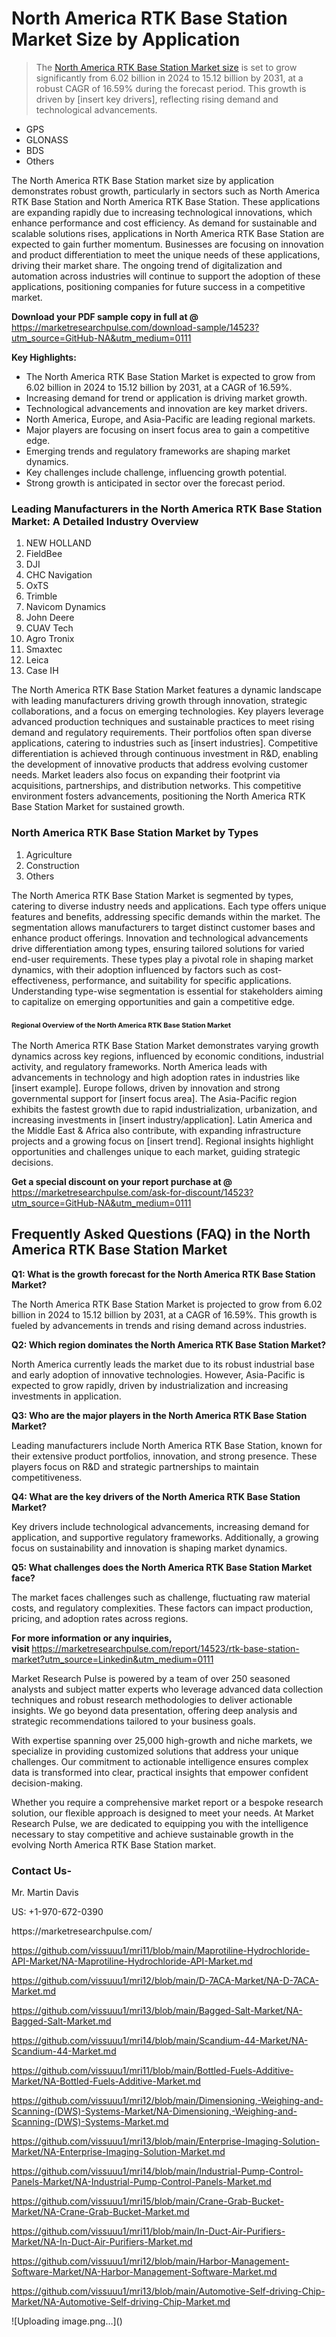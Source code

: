 <h1>North America RTK Base Station Market&nbsp;Size by Application</h1><blockquote><p>The <a href="https://marketresearchpulse.com/download-sample/14523?utm_source=GitHub-NA&amp;utm_medium=0111">North America RTK Base Station Market size</a> is set to grow significantly from 6.02 billion in 2024 to 15.12 billion by 2031, at a robust CAGR of 16.59% during the forecast period. This growth is driven by [insert key drivers], reflecting rising demand and technological advancements.</p></blockquote><ul><li>GPS<li> GLONASS<li> BDS<li> Others</li></ul><p>The North America RTK Base Station market size by application demonstrates robust growth, particularly in sectors such as North America RTK Base Station and North America RTK Base Station. These applications are expanding rapidly due to increasing technological innovations, which enhance performance and cost efficiency. As demand for sustainable and scalable solutions rises, applications in North America RTK Base Station are expected to gain further momentum. Businesses are focusing on innovation and product differentiation to meet the unique needs of these applications, driving their market share. The ongoing trend of digitalization and automation across industries will continue to support the adoption of these applications, positioning companies for future success in a competitive market.</p><p><strong>Download your PDF sample copy in full at @ </strong><a href="https://marketresearchpulse.com/download-sample/14523?utm_source=GitHub-NA&amp;utm_medium=0111">https://marketresearchpulse.com/download-sample/14523?utm_source=GitHub-NA&amp;utm_medium=0111</a></p><p><strong>Key Highlights: </strong></p><ul><li>The North America RTK Base Station Market is expected to grow from 6.02 billion in 2024 to 15.12 billion by 2031, at a CAGR of 16.59%.</li><li>Increasing demand for trend or application is driving market growth.</li><li>Technological advancements and innovation are key market drivers.</li><li>North America, Europe, and Asia-Pacific are leading regional markets.</li><li>Major players are focusing on insert focus area to gain a competitive edge.</li><li>Emerging trends and regulatory frameworks are shaping market dynamics.</li><li>Key challenges include challenge, influencing growth potential.</li><li>Strong growth is anticipated in sector over the forecast period.</li></ul><h3>Leading Manufacturers in the North America RTK Base Station Market: A Detailed Industry Overview</h3><ol><li>NEW HOLLAND</li><li>FieldBee</li><li>DJI</li><li>CHC Navigation</li><li>OxTS</li><li>Trimble</li><li>Navicom Dynamics</li><li>John Deere</li><li>CUAV Tech</li><li>Agro Tronix</li><li>Smaxtec</li><li>Leica</li><li>Case IH</li></ol><div class="flex max-w-full flex-col flex-grow"><div class="min-h-8 text-message flex w-full flex-col items-end gap-2 whitespace-normal break-words [.text-message+&amp;]:mt-5" dir="auto" data-message-author-role="assistant" data-message-id="fd8432e4-4910-450d-b182-61b7bfb0a01f" data-message-model-slug="gpt-4o"><div class="flex w-full flex-col gap-1 empty:hidden first:pt-[3px]"><div class="markdown prose w-full break-words dark:prose-invert light"><p>The North America RTK Base Station Market features a dynamic landscape with leading manufacturers driving growth through innovation, strategic collaborations, and a focus on emerging technologies. Key players leverage advanced production techniques and sustainable practices to meet rising demand and regulatory requirements. Their portfolios often span diverse applications, catering to industries such as [insert industries]. Competitive differentiation is achieved through continuous investment in R&amp;D, enabling the development of innovative products that address evolving customer needs. Market leaders also focus on expanding their footprint via acquisitions, partnerships, and distribution networks. This competitive environment fosters advancements, positioning the North America RTK Base Station Market for sustained growth.</p></div></div></div></div><h3>North America RTK Base Station Market by Types</h3><ol><li>Agriculture<li> Construction<li> Others</li></ol><div class="flex max-w-full flex-col flex-grow"><div class="min-h-8 text-message flex w-full flex-col items-end gap-2 whitespace-normal break-words [.text-message+&amp;]:mt-5" dir="auto" data-message-author-role="assistant" data-message-id="084470be-0bb7-4664-bddf-5156b4f41249" data-message-model-slug="gpt-4o-mini"><div class="flex w-full flex-col gap-1 empty:hidden first:pt-[3px]"><div class="markdown prose w-full break-words dark:prose-invert light"><p>The North America RTK Base Station Market is segmented by types, catering to diverse industry needs and applications. Each type offers unique features and benefits, addressing specific demands within the market. The segmentation allows manufacturers to target distinct customer bases and enhance product offerings. Innovation and technological advancements drive differentiation among types, ensuring tailored solutions for varied end-user requirements. These types play a pivotal role in shaping market dynamics, with their adoption influenced by factors such as cost-effectiveness, performance, and suitability for specific applications. Understanding type-wise segmentation is essential for stakeholders aiming to capitalize on emerging opportunities and gain a competitive edge.</p></div></div></div></div><h3><span style="font-size: 11px;">Regional Overview of the North America RTK Base Station Market</span></h3><div class="flex max-w-full flex-col flex-grow"><div class="min-h-8 text-message flex w-full flex-col items-end gap-2 whitespace-normal break-words [.text-message+&amp;]:mt-5" dir="auto" data-message-author-role="assistant" data-message-id="e9038762-ce64-4e30-91c9-9bd413514231" data-message-model-slug="gpt-4o-mini"><div class="flex w-full flex-col gap-1 empty:hidden first:pt-[3px]"><div class="markdown prose w-full break-words dark:prose-invert light"><p>The North America RTK Base Station Market demonstrates varying growth dynamics across key regions, influenced by economic conditions, industrial activity, and regulatory frameworks. North America leads with advancements in technology and high adoption rates in industries like [insert example]. Europe follows, driven by innovation and strong governmental support for [insert focus area]. The Asia-Pacific region exhibits the fastest growth due to rapid industrialization, urbanization, and increasing investments in [insert industry/application]. Latin America and the Middle East &amp; Africa also contribute, with expanding infrastructure projects and a growing focus on [insert trend]. Regional insights highlight opportunities and challenges unique to each market, guiding strategic decisions.</p></div></div></div></div><p><strong>Get a special discount on your report purchase at @ </strong><a href="https://marketresearchpulse.com/ask-for-discount/14523?utm_source=GitHub-NA&amp;utm_medium=0111">https://marketresearchpulse.com/ask-for-discount/14523?utm_source=GitHub-NA&amp;utm_medium=0111</a></p><h2>Frequently Asked Questions (FAQ) in the North America RTK Base Station Market</h2><p><strong>Q1: What is the growth forecast for the North America RTK Base Station Market?</strong></p><p>The North America RTK Base Station Market is projected to grow from 6.02 billion in 2024 to 15.12 billion by 2031, at a CAGR of 16.59%. This growth is fueled by advancements in trends and rising demand across industries.</p><p><strong>Q2: Which region dominates the North America RTK Base Station Market?</strong></p><p>North America currently leads the market due to its robust industrial base and early adoption of innovative technologies. However, Asia-Pacific is expected to grow rapidly, driven by industrialization and increasing investments in application.</p><p><strong>Q3: Who are the major players in the North America RTK Base Station Market?</strong></p><p>Leading manufacturers include North America RTK Base Station, known for their extensive product portfolios, innovation, and strong presence. These players focus on R&amp;D and strategic partnerships to maintain competitiveness.</p><p><strong>Q4: What are the key drivers of the North America RTK Base Station Market?</strong></p><p>Key drivers include technological advancements, increasing demand for application, and supportive regulatory frameworks. Additionally, a growing focus on sustainability and innovation is shaping market dynamics.</p><p><strong>Q5: What challenges does the North America RTK Base Station Market face?</strong></p><p>The market faces challenges such as challenge, fluctuating raw material costs, and regulatory complexities. These factors can impact production, pricing, and adoption rates across regions.</p><p><strong>For more information or any inquiries, visit&nbsp;</strong><a href="https://marketresearchpulse.com/report/14523/rtk-base-station-market?utm_source=Linkedin&utm_medium=0111">https://marketresearchpulse.com/report/14523/rtk-base-station-market?utm_source=Linkedin&utm_medium=0111</a></p><p>Market Research Pulse is powered by a team of over 250 seasoned analysts and subject matter experts who leverage advanced data collection techniques and robust research methodologies to deliver actionable insights. We go beyond data presentation, offering deep analysis and strategic recommendations tailored to your business goals.</p><p>With expertise spanning over 25,000 high-growth and niche markets, we specialize in providing customized solutions that address your unique challenges. Our commitment to actionable intelligence ensures complex data is transformed into clear, practical insights that empower confident decision-making.</p><p>Whether you require a comprehensive market report or a bespoke research solution, our flexible approach is designed to meet your needs. At Market Research Pulse, we are dedicated to equipping you with the intelligence necessary to stay competitive and achieve sustainable growth in the evolving North America RTK Base Station market.</p><h3><strong>Contact Us-</strong></h3><p>Mr. Martin Davis</p><p>US: +1-970-672-0390</p><p>https://marketresearchpulse.com/</p><p><a href="https://github.com/vissuuu1/mri11/blob/main/Maprotiline-Hydrochloride-API-Market/NA-Maprotiline-Hydrochloride-API-Market.md">https://github.com/vissuuu1/mri11/blob/main/Maprotiline-Hydrochloride-API-Market/NA-Maprotiline-Hydrochloride-API-Market.md</a></p><p><a href="https://github.com/vissuuu1/mri12/blob/main/D-7ACA-Market/NA-D-7ACA-Market.md">https://github.com/vissuuu1/mri12/blob/main/D-7ACA-Market/NA-D-7ACA-Market.md</a></p><p><a href="https://github.com/vissuuu1/mri13/blob/main/Bagged-Salt-Market/NA-Bagged-Salt-Market.md">https://github.com/vissuuu1/mri13/blob/main/Bagged-Salt-Market/NA-Bagged-Salt-Market.md</a></p><p><a href="https://github.com/vissuuu1/mri14/blob/main/Scandium-44-Market/NA-Scandium-44-Market.md">https://github.com/vissuuu1/mri14/blob/main/Scandium-44-Market/NA-Scandium-44-Market.md</a></p><p><a href="https://github.com/vissuuu1/mri11/blob/main/Bottled-Fuels-Additive-Market/NA-Bottled-Fuels-Additive-Market.md">https://github.com/vissuuu1/mri11/blob/main/Bottled-Fuels-Additive-Market/NA-Bottled-Fuels-Additive-Market.md</a></p><p><a href="https://github.com/vissuuu1/mri12/blob/main/Dimensioning,-Weighing-and-Scanning-(DWS)-Systems-Market/NA-Dimensioning,-Weighing-and-Scanning-(DWS)-Systems-Market.md">https://github.com/vissuuu1/mri12/blob/main/Dimensioning,-Weighing-and-Scanning-(DWS)-Systems-Market/NA-Dimensioning,-Weighing-and-Scanning-(DWS)-Systems-Market.md</a></p><p><a href="https://github.com/vissuuu1/mri13/blob/main/Enterprise-Imaging-Solution-Market/NA-Enterprise-Imaging-Solution-Market.md">https://github.com/vissuuu1/mri13/blob/main/Enterprise-Imaging-Solution-Market/NA-Enterprise-Imaging-Solution-Market.md</a></p><p><a href="https://github.com/vissuuu1/mri14/blob/main/Industrial-Pump-Control-Panels-Market/NA-Industrial-Pump-Control-Panels-Market.md">https://github.com/vissuuu1/mri14/blob/main/Industrial-Pump-Control-Panels-Market/NA-Industrial-Pump-Control-Panels-Market.md</a></p><p><a href="https://github.com/vissuuu1/mri15/blob/main/Crane-Grab-Bucket-Market/NA-Crane-Grab-Bucket-Market.md">https://github.com/vissuuu1/mri15/blob/main/Crane-Grab-Bucket-Market/NA-Crane-Grab-Bucket-Market.md</a></p><p><a href="https://github.com/vissuuu1/mri11/blob/main/In-Duct-Air-Purifiers-Market/NA-In-Duct-Air-Purifiers-Market.md">https://github.com/vissuuu1/mri11/blob/main/In-Duct-Air-Purifiers-Market/NA-In-Duct-Air-Purifiers-Market.md</a></p><p><a href="https://github.com/vissuuu1/mri12/blob/main/Harbor-Management-Software-Market/NA-Harbor-Management-Software-Market.md">https://github.com/vissuuu1/mri12/blob/main/Harbor-Management-Software-Market/NA-Harbor-Management-Software-Market.md</a></p><p><a href="https://github.com/vissuuu1/mri13/blob/main/Automotive-Self-driving-Chip-Market/NA-Automotive-Self-driving-Chip-Market.md">https://github.com/vissuuu1/mri13/blob/main/Automotive-Self-driving-Chip-Market/NA-Automotive-Self-driving-Chip-Market.md</a></p>
![Uploading image.png…]()
